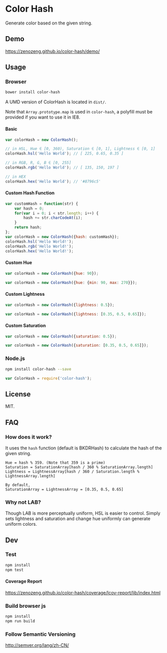 # Color Hash

Generate color based on the given string.

## Demo

https://zenozeng.github.io/color-hash/demo/

## Usage

### Browser

```bash
bower install color-hash
```

A UMD version of ColorHash is located in `dist/`.

Note that `Array.prototype.map` is used in `color-hash`,
a polyfill must be provided if you want to use it in IE8.

#### Basic

```javascript
var colorHash = new ColorHash();

// in HSL, Hue ∈ [0, 360), Saturation ∈ [0, 1], Lightness ∈ [0, 1]
colorHash.hsl('Hello World'); // [ 225, 0.65, 0.35 ]

// in RGB, R, G, B ∈ [0, 255]
colorHash.rgb('Hello World'); // [ 135, 150, 197 ]

// in HEX
colorHash.hex('Hello World'); // '#8796c5'
```

#### Custom Hash Function

```javascript
var customHash = function(str) {
    var hash = 0;
    for(var i = 0; i < str.length; i++) {
        hash += str.charCodeAt(i);
    }
    return hash;
};
var colorHash = new ColorHash({hash: customHash});
colorHash.hsl('Hello World!');
colorHash.rgb('Hello World!');
colorHash.hex('Hello World!');
```

#### Custom Hue

```javascript
var colorHash = new ColorHash({hue: 90});
```

```javascript
var colorHash = new ColorHash({hue: {min: 90, max: 270}});
```

#### Custom Lightness

```javascript
var colorHash = new ColorHash({lightness: 0.5});
```

```javascript
var colorHash = new ColorHash({lightness: [0.35, 0.5, 0.65]});
```

#### Custom Saturation

```javascript
var colorHash = new ColorHash({saturation: 0.5});
```

```javascript
var colorHash = new ColorHash({saturation: [0.35, 0.5, 0.65]});
```

### Node.js

```bash
npm install color-hash --save
```

```javascript
var ColorHash = require('color-hash');
```

## License

MIT.

## FAQ

### How does it work?

It uses the `hash` function (default is BKDRHash) to calculate the hash of the given string.

```
Hue = hash % 359. (Note that 359 is a prime)
Saturation = SaturationArray[hash / 360 % SaturationArray.length]
Lightness = LightnessArray[hash / 360 / Saturation.length % LightnessArray.length]

By default,
SaturationArray = LightnessArray = [0.35, 0.5, 0.65]
```

### Why not LAB?

Though LAB is more perceptually uniform, HSL is easier to control.
Simply sets lightness and saturation and change hue uniformly can generate uniform colors.

## Dev

### Test

```bash
npm install
npm test
```

#### Coverage Report

https://zenozeng.github.io/color-hash/coverage/lcov-report/lib/index.html

### Build browser js

```bash
npm install
npm run build
```

### Follow Semantic Versioning

http://semver.org/lang/zh-CN/
